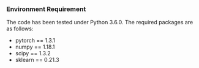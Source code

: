 ### Environment Requirement
The code has been tested under Python 3.6.0. The required packages are as follows:
* pytorch == 1.3.1
* numpy == 1.18.1
* scipy == 1.3.2
* sklearn == 0.21.3
